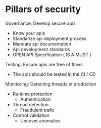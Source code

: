 # Pillars of security

Governance: 
Develop secure apis
- Know your apis
- Standarize api deployment process
- Mandate api documentation
- Api development standards
- OPEN API Specification ( IS A MUST )

Testing: 
Ensure apis are free of flaws
- The apis should be tested in the CI / CD

Monitoring:
Detecting threads in production 
- Runtime protection
    - Authentication
- Thread detection
    - Fraudulent trafic
- Control validation
    - Uncover anomalies


